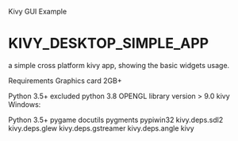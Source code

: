 Kivy GUI Example

# KIVY_DESKTOP_SIMPLE_APP
a simple cross platform kivy app, showing the basic widgets usage.


Requirements
Graphics card 2GB+

Python 3.5+ excluded python 3.8
OPENGL library version > 9.0
kivy
Windows:

Python 3.5+
pygame
docutils
pygments
pypiwin32
kivy.deps.sdl2
kivy.deps.glew
kivy.deps.gstreamer
kivy.deps.angle
kivy
